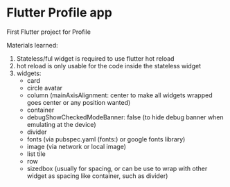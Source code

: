 # Flutter Profile app

First Flutter project for Profile

Materials learned:
1. Stateless/ful widget is required to use flutter hot reload
2. hot reload is only usable for the code inside the stateless widget
3. widgets:
   - card
   - circle avatar
   - column (mainAxisAlignment: center to make all widgets wrapped goes center or any position wanted)
   - container
   - debugShowCheckedModeBanner: false (to hide debug banner when emulating at the device)
   - divider
   - fonts (via pubspec.yaml (fonts:) or google fonts library)
   - image (via network or local image)
   - list tile
   - row
   - sizedbox (usually for spacing, or can be use to wrap with other widget as spacing like container, such as divider)

